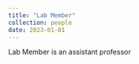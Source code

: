 ```yaml
---
title: "Lab Member"
collection: people
date: 2023-01-01
---
```


Lab Member is an assistant professor 
